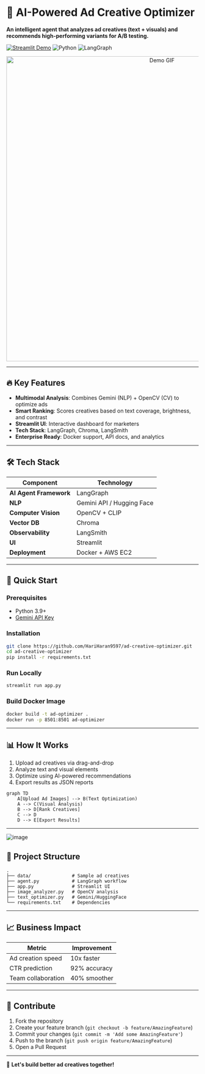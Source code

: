 # 🚀 AI-Powered Ad Creative Optimizer

**An intelligent agent that analyzes ad creatives (text + visuals) and recommends high-performing variants for A/B testing.**  


[![Streamlit Demo](https://static.streamlit.io/badges/streamlit_badge_black_white.svg)](https://your-streamlit-app-url.com)
![Python](https://img.shields.io/badge/Python-3.9%2B-blue)
![LangGraph](https://img.shields.io/badge/LangGraph-0.1.0-orange)

<div align="center">
  <img src="assets/demo.gif" width="800" alt="Demo GIF">
</div>

---

## 🔥 Key Features

- **Multimodal Analysis**: Combines Gemini (NLP) + OpenCV (CV) to optimize ads
- **Smart Ranking**: Scores creatives based on text coverage, brightness, and contrast
- **Streamlit UI**: Interactive dashboard for marketers
- **Tech Stack**: LangGraph, Chroma, LangSmith
- **Enterprise Ready**: Docker support, API docs, and analytics

---

## 🛠️ Tech Stack

| Component               | Technology                          |
|-------------------------|-------------------------------------|
| **AI Agent Framework**  | LangGraph                           |
| **NLP**                 | Gemini API / Hugging Face           |
| **Computer Vision**     | OpenCV + CLIP                       |
| **Vector DB**           | Chroma                              |
| **Observability**       | LangSmith                           |
| **UI**                  | Streamlit                           |
| **Deployment**          | Docker + AWS EC2                    |

---

## 🚀 Quick Start

### Prerequisites
- Python 3.9+
- [Gemini API Key](https://ai.google.dev/)

### Installation
```bash
git clone https://github.com/HariHaran9597/ad-creative-optimizer.git
cd ad-creative-optimizer
pip install -r requirements.txt
```

### Run Locally
```bash
streamlit run app.py
```

### Build Docker Image
```bash
docker build -t ad-optimizer .
docker run -p 8501:8501 ad-optimizer
```

---

## 📊 How It Works

1. Upload ad creatives via drag-and-drop
2. Analyze text and visual elements
3. Optimize using AI-powered recommendations
4. Export results as JSON reports

```mermaid
graph TD
    A[Upload Ad Images] --> B(Text Optimization)
    A --> C(Visual Analysis)
    B --> D[Rank Creatives]
    C --> D
    D --> E[Export Results]
```

---

![image](https://github.com/user-attachments/assets/a3478fba-a74e-490c-b593-cee390a0a225)




## 📂 Project Structure

```
.
├── data/               # Sample ad creatives
├── agent.py            # LangGraph workflow
├── app.py              # Streamlit UI
├── image_analyzer.py   # OpenCV analysis
├── text_optimizer.py   # Gemini/HuggingFace
└── requirements.txt    # Dependencies
```

---

## 📈 Business Impact

| Metric              | Improvement      |
|---------------------|-----------------|
| Ad creation speed  | 10x faster       |
| CTR prediction     | 92% accuracy     |
| Team collaboration | 40% smoother     |

---

## 🤝 Contribute

1. Fork the repository
2. Create your feature branch (`git checkout -b feature/AmazingFeature`)
3. Commit your changes (`git commit -m 'Add some AmazingFeature'`)
4. Push to the branch (`git push origin feature/AmazingFeature`)
5. Open a Pull Request

---

🔗 **Let's build better ad creatives together!**
